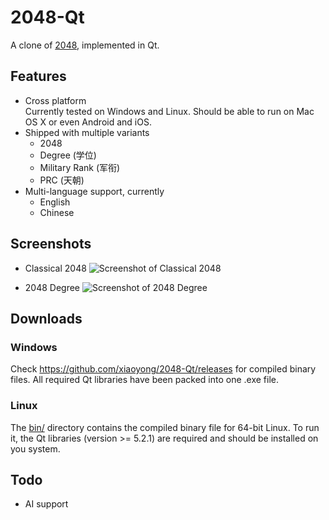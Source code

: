 # 2048-Qt

A clone of [2048](https://github.com/gabrielecirulli/2048), implemented in Qt.

## Features

- Cross platform  
  Currently tested on Windows and Linux. Should be able to run on Mac OS X or even Android and iOS.
- Shipped with multiple variants
  - 2048
  - Degree (学位)
  - Military Rank (军衔)
  - PRC (天朝)
- Multi-language support, currently
  - English
  - Chinese

## Screenshots

- Classical 2048
  ![Screenshot of Classical 2048](http://i1171.photobucket.com/albums/r546/xiaoyong/2048_zps8b4bad15.png)

- 2048 Degree
  ![Screenshot of 2048 Degree](http://i1171.photobucket.com/albums/r546/xiaoyong/2048_degree_zpsb142af1f.png)

## Downloads

### Windows

Check https://github.com/xiaoyong/2048-Qt/releases for compiled binary files. All required Qt libraries have been packed into one .exe file.

### Linux

The [bin/](https://github.com/xiaoyong/2048-Qt/tree/master/bin) directory contains the compiled binary file for 64-bit Linux. To run it, the Qt libraries (version >= 5.2.1) are required and should be installed on you system.

## Todo

- AI support
